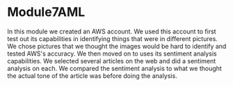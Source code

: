 # Module7AML
In this module we created an AWS account.  We used this account to first test out its capabilities in identifying things that were in different pictures.  We chose pictures that we thought the images would be hard to identify and tested AWS's accuracy.  We then moved on to uses its sentiment analysis capabilities.  We selected several articles on the web and did a sentiment analysis on each.  We compared the sentiment analysis to what we thought the actual tone of the article was before doing the analysis.  
